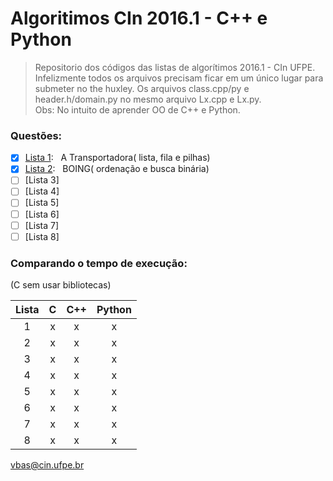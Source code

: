 # Algoritimos CIn 2016.1 - C++ e Python
> Repositorio dos códigos das listas de algorítimos 2016.1 - CIn UFPE.  
> Infelizmente todos os arquivos precisam ficar em um único lugar para submeter no the huxley. Os arquivos class.cpp/py e header.h/domain.py  no mesmo arquivo Lx.cpp e Lx.py.  
> Obs: No intuito de aprender OO de C++ e Python.  

### Questões:

- [x] [Lista 1](https://www.thehuxley.com/problem/708):&nbsp;&nbsp;&nbsp;A Transportadora( lista, fila e pilhas)  
- [x] [Lista 2](https://www.thehuxley.com/problem/716):&nbsp;&nbsp;&nbsp;BOING( ordenação e busca binária)  
- [ ] [Lista 3]  
- [ ] [Lista 4]  
- [ ] [Lista 5]  
- [ ] [Lista 6]  
- [ ] [Lista 7]  
- [ ] [Lista 8]  

### Comparando o tempo de execução: 

(C sem usar bibliotecas)

| Lista | C | C++ | Python |
|:-----:|:-:|:---:|:------:|
|1    |x|x|x|  x  |x       |  
|2    |x|x|x|  x  |x       |  
|3    |x|x|x|  x  |x       |  
|4    |x|x|x|  x  |x       |  
|5    |x|x|x|  x  |x       |  
|6    |x|x|x|  x  |x       |  
|7    |x|x|x|  x  |x       |  
|8    |x|x|x|  x  |x       |  


<vbas@cin.ufpe.br>
